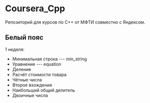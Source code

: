 # Coursera_Cpp
Репозиторий для курсов по C++ от МФТИ совместно с Яндексом.

## Белый пояс
1 неделя:
- Минимальная строка --- min_string
- Уравнение --- equation
- Деление
- Расчёт стоимости товара
- Чётные числа
- Второе вхождение
- Наибольший общий делитель
- Двоичные числа
